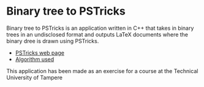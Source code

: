 # Binary tree to PSTricks

Binary tree to PSTricks is an application written in C++ that takes in binary trees in an undisclosed format and outputs LaTeX documents where the binary dree is drawn using PSTricks.

 - [PSTricks web page](http://tug.org/PSTricks/main.cgi)
 - [Algorithm used](https://llimllib.github.io/pymag-trees/)

This application has been made as an exercise for a course at the Technical University of Tampere
